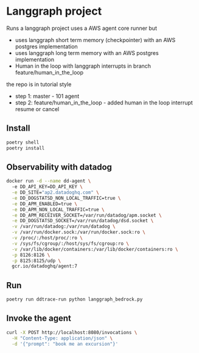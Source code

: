 # Langgraph project
Runs a langgraph project
uses a AWS agent core runner
but
- uses langgraph short term memory (checkpointer) with an AWS postgres implementation
- uses langgraph long term memory with an AWS postgres implementation
- Human in the loop with langgraph interrupts in branch feature/human_in_the_loop

the repo is in tutorial style
- step 1: master - 101 agent
- step 2: feature/human_in_the_loop - added human in the loop interrupt resume or cancel

## Install

```bash
poetry shell
poetry install
```

## Observability with datadog

```bash
docker run -d --name dd-agent \                   
  -e DD_API_KEY=DD_API_KEY \
  -e DD_SITE="ap2.datadoghq.com" \
  -e DD_DOGSTATSD_NON_LOCAL_TRAFFIC=true \
  -e DD_APM_ENABLED=true \
  -e DD_APM_NON_LOCAL_TRAFFIC=true \
  -e DD_APM_RECEIVER_SOCKET=/var/run/datadog/apm.socket \
  -e DD_DOGSTATSD_SOCKET=/var/run/datadog/dsd.socket \
  -v /var/run/datadog:/var/run/datadog \
  -v /var/run/docker.sock:/var/run/docker.sock:ro \
  -v /proc/:/host/proc/:ro \
  -v /sys/fs/cgroup/:/host/sys/fs/cgroup:ro \
  -v /var/lib/docker/containers:/var/lib/docker/containers:ro \
  -p 8126:8126 \
  -p 8125:8125/udp \
  gcr.io/datadoghq/agent:7
```

## Run
```bash
poetry run ddtrace-run python langgraph_bedrock.py
```

## Invoke the agent
```bash
curl -X POST http://localhost:8080/invocations \
  -H "Content-Type: application/json" \
  -d '{"prompt": "book me an excursion"}'
```